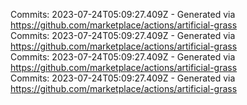 Commits: 2023-07-24T05:09:27.409Z - Generated via https://github.com/marketplace/actions/artificial-grass
<br>
Commits: 2023-07-24T05:09:27.409Z - Generated via https://github.com/marketplace/actions/artificial-grass
<br>
Commits: 2023-07-24T05:09:27.409Z - Generated via https://github.com/marketplace/actions/artificial-grass
<br>
Commits: 2023-07-24T05:09:27.409Z - Generated via https://github.com/marketplace/actions/artificial-grass
<br>
